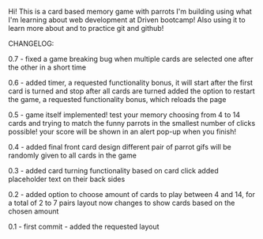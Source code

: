 Hi! This is a card based memory game with parrots I'm building using what I'm learning about web development at Driven bootcamp!
Also using it to learn more about and to practice git and github!

CHANGELOG:

0.7 - fixed a game breaking bug when multiple cards are selected one after the other in a short time

0.6 - added timer, a requested functionality bonus, it will start after the first card is turned and stop after all cards are turned
      added the option to restart the game, a requested functionality bonus, which reloads the page

0.5 - game itself implemented! test your memory choosing from 4 to 14 cards and trying to match the funny parrots in the smallest number of clicks possible!
      your score will be shown in an alert pop-up when you finish!

0.4 - added final front card design
      different pair of parrot gifs will be randomly given to all cards in the game

0.3 - added card turning functionality based on card click
      added placeholder text on their back sides

0.2 - added option to choose amount of cards to play between 4 and 14, for a total of 2 to 7 pairs
      layout now changes to show cards based on the chosen amount

0.1 - first commit - added the requested layout

